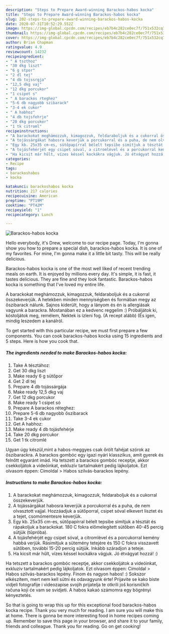 ```yaml
---
description: "Steps to Prepare Award-winning Barackos-habos kocka"
title: "Steps to Prepare Award-winning Barackos-habos kocka"
slug: 202-steps-to-prepare-award-winning-barackos-habos-kocka
date: 2020-07-31T10:52:29.552Z
image: https://img-global.cpcdn.com/recipes/eb7b4c282ce0ec7f/751x532cq70/barackos-habos-kocka-recept-foto.jpg
thumbnail: https://img-global.cpcdn.com/recipes/eb7b4c282ce0ec7f/751x532cq70/barackos-habos-kocka-recept-foto.jpg
cover: https://img-global.cpcdn.com/recipes/eb7b4c282ce0ec7f/751x532cq70/barackos-habos-kocka-recept-foto.jpg
author: Brian Chapman
ratingvalue: 4.9
reviewcount: 14232
recipeingredient:
- " A tszthoz"
- "30 dkg liszt"
- "6 g stpor"
- "2 dl tej"
- "4 db tojssrgja"
- "12,5 dkg vaj"
- "12 dkg porcukor"
- "1 csipet s"
- " A barackos rteghez"
- "5-6 db nagyobb szibarack"
- "3-4 ek cukor"
- " A habhoz"
- "4 db tojsfehrje"
- "20 dkg porcukor"
- "1 tk citroml"
recipeinstructions:
- "A barackokat meghámozzuk, kimagozzuk, feldaraboljuk és a cukorral összekeverjük."
- "A tojássárgákat habosra keverjük a porcukorral és a puha, de nem olvasztott vajjal. Hozzáadjuk a sütőporral, csipet sóval elkevert lisztet és a tejet, csomómentesre keverjük."
- "Egy kb. 25x35 cm-es, sütőpapírral bélelt tepsibe simítjuk a tésztát és rápakoljuk a barackokat. 180 C fokra előmelegített sütőben 40-45 percig sütjük (tűpróba)."
- "A tojásfehérjét egy csipet sóval, a citromlèvel és a porcukorral kemény habbá verjük. Rásimítjuk a sütemény tetejére és 150 C fokra visszavett sütőben, további 15-20 percig sütjük. Inkább száradjon a teteje."
- "Ha kicsit már hűlt, vízes késsel kockákra vágjuk. Jó étvágyat hozzá! :)"
categories:
- Recipe
tags:
- barackoshabos
- kocka

katakunci: barackoshabos kocka 
nutrition: 217 calories
recipecuisine: American
preptime: "PT19M"
cooktime: "PT42M"
recipeyield: "1"
recipecategory: Lunch

---
```



![Barackos-habos kocka](https://img-global.cpcdn.com/recipes/eb7b4c282ce0ec7f/751x532cq70/barackos-habos-kocka-recept-foto.jpg)

Hello everybody, it's Drew, welcome to our recipe page. Today, I'm gonna show you how to prepare a special dish, barackos-habos kocka. It is one of my favorites. For mine, I'm gonna make it a little bit tasty. This will be really delicious.

Barackos-habos kocka is one of the most well liked of recent trending meals on earth. It is enjoyed by millions every day. It's simple, it is fast, it tastes delicious. They are fine and they look fantastic. Barackos-habos kocka is something that I've loved my entire life.

A barackokat meghámozzuk, kimagozzuk, feldaraboljuk és a cukorral összekeverjük. A hetekben minden mennyiségben és formában megy az őszibarack nálunk. Sajnos kiderült, hogy a lányom és én is allergiásak vagyunk a barackra. Mostanában ez a kedvenc reggelim :) Próbáljátok ki, kóstoljátok meg, remélem, Nektek is ízleni fog. (A recept alább) (És igen, mindig leszedem a kanálról.


To get started with this particular recipe, we must first prepare a few components. You can cook barackos-habos kocka using 15 ingredients and 5 steps. Here is how you cook that.

<!--inarticleads1-->

##### The ingredients needed to make Barackos-habos kocka:

1. Take  A tésztához:
1. Get 30 dkg liszt
1. Make ready 6 g sütőpor
1. Get 2 dl tej
1. Prepare 4 db tojássárgája
1. Make ready 12,5 dkg vaj
1. Get 12 dkg porcukor
1. Make ready 1 csipet só
1. Prepare  A barackos réteghez:
1. Prepare 5-6 db nagyobb őszibarack
1. Take 3-4 ek cukor
1. Get  A habhoz:
1. Make ready 4 db tojásfehérje
1. Take 20 dkg porcukor
1. Get 1 tk citromlé


Ugyan úgy készül,mint a habos-meggyes csak őrölt fahéjat szórok az őszibarackra. A barackos gombóc egy igazi nyári klasszikus, amit gyerek és felnőtt egyaránt imád. Ha tetszett a barackos gombóc receptje, akkor csekkoljátok a videóinkat, exkluzív tartalmakért pedig lájkoljatok. Ezt olvasom éppen: Címoldal &gt; Habos szilvás-barackos lepény. 

<!--inarticleads2-->

##### Instructions to make Barackos-habos kocka:

1. A barackokat meghámozzuk, kimagozzuk, feldaraboljuk és a cukorral összekeverjük.
1. A tojássárgákat habosra keverjük a porcukorral és a puha, de nem olvasztott vajjal. Hozzáadjuk a sütőporral, csipet sóval elkevert lisztet és a tejet, csomómentesre keverjük.
1. Egy kb. 25x35 cm-es, sütőpapírral bélelt tepsibe simítjuk a tésztát és rápakoljuk a barackokat. 180 C fokra előmelegített sütőben 40-45 percig sütjük (tűpróba).
1. A tojásfehérjét egy csipet sóval, a citromlèvel és a porcukorral kemény habbá verjük. Rásimítjuk a sütemény tetejére és 150 C fokra visszavett sütőben, további 15-20 percig sütjük. Inkább száradjon a teteje.
1. Ha kicsit már hűlt, vízes késsel kockákra vágjuk. Jó étvágyat hozzá! :)


Ha tetszett a barackos gombóc receptje, akkor csekkoljátok a videóinkat, exkluzív tartalmakért pedig lájkoljatok. Ezt olvasom éppen: Címoldal &gt; Habos szilvás-barackos lepény. Finom és nagyon habos! :) Sokszor elkészítem, mert nem kell sütni és odavagyunk érte! Prijavite se kako biste vidjeli fotografije i videozapise svojih prijatelja te otkrili još korisničkih računa koji će vam se svidjeti. A habos kakaó számomra egy bögrényi kényeztetés. 

So that is going to wrap this up for this exceptional food barackos-habos kocka recipe. Thank you very much for reading. I am sure you will make this at home. There is gonna be more interesting food in home recipes coming up. Remember to save this page in your browser, and share it to your family, friends and colleague. Thank you for reading. Go on get cooking!
